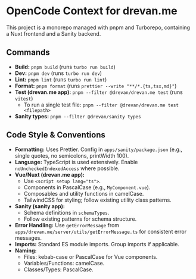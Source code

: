 # OpenCode Context for drevan.me

This project is a monorepo managed with pnpm and Turborepo, containing a Nuxt frontend and a Sanity backend.

## Commands

- **Build:** `pnpm build` (runs `turbo run build`)
- **Dev:** `pnpm dev` (runs `turbo run dev`)
- **Lint:** `pnpm lint` (runs `turbo run lint`)
- **Format:** `pnpm format` (runs `prettier --write "**/*.{ts,tsx,md}"`)
- **Test (drevan.me app):** `pnpm --filter @drevan/drevan.me test` (runs `vitest`)
  - To run a single test file: `pnpm --filter @drevan/drevan.me test <filepath>`
- **Sanity types:** `pnpm --filter @drevan/sanity types`

## Code Style & Conventions

- **Formatting:** Uses Prettier. Config in `apps/sanity/package.json` (e.g., single quotes, no semicolons, printWidth 100).
- **Language:** TypeScript is used extensively. Enable `noUncheckedIndexedAccess` where possible.
- **Vue/Nuxt (drevan.me app):**
    - Use `<script setup lang="ts">`.
    - Components in PascalCase (e.g., `MyComponent.vue`).
    - Composables and utility functions in camelCase.
    - TailwindCSS for styling; follow existing utility class patterns.
- **Sanity (sanity app):**
    - Schema definitions in `schemaTypes`.
    - Follow existing patterns for schema structure.
- **Error Handling:** Use `getErrorMessage` from `apps/drevan.me/server/utils/getErrorMessage.ts` for consistent error messages.
- **Imports:** Standard ES module imports. Group imports if applicable.
- **Naming:**
    - Files: kebab-case or PascalCase for Vue components.
    - Variables/Functions: camelCase.
    - Classes/Types: PascalCase.
